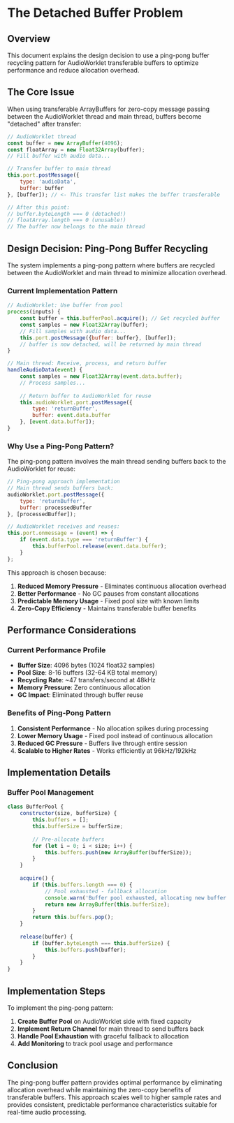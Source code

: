 # The Detached Buffer Problem

## Overview

This document explains the design decision to use a ping-pong buffer recycling pattern for AudioWorklet transferable buffers to optimize performance and reduce allocation overhead.

## The Core Issue

When using transferable ArrayBuffers for zero-copy message passing between the AudioWorklet thread and main thread, buffers become "detached" after transfer:

```javascript
// AudioWorklet thread
const buffer = new ArrayBuffer(4096);
const floatArray = new Float32Array(buffer);
// Fill buffer with audio data...

// Transfer buffer to main thread
this.port.postMessage({
    type: 'audioData',
    buffer: buffer
}, [buffer]); // <- This transfer list makes the buffer transferable

// After this point:
// buffer.byteLength === 0 (detached!)
// floatArray.length === 0 (unusable!)
// The buffer now belongs to the main thread
```

## Design Decision: Ping-Pong Buffer Recycling

The system implements a ping-pong pattern where buffers are recycled between the AudioWorklet and main thread to minimize allocation overhead.

### Current Implementation Pattern

```javascript
// AudioWorklet: Use buffer from pool
process(inputs) {
    const buffer = this.bufferPool.acquire(); // Get recycled buffer
    const samples = new Float32Array(buffer);
    // Fill samples with audio data...
    this.port.postMessage({buffer: buffer}, [buffer]);
    // buffer is now detached, will be returned by main thread
}

// Main thread: Receive, process, and return buffer
handleAudioData(event) {
    const samples = new Float32Array(event.data.buffer);
    // Process samples...
    
    // Return buffer to AudioWorklet for reuse
    this.audioWorklet.port.postMessage({
        type: 'returnBuffer',
        buffer: event.data.buffer
    }, [event.data.buffer]);
}
```

### Why Use a Ping-Pong Pattern?

The ping-pong pattern involves the main thread sending buffers back to the AudioWorklet for reuse:

```javascript
// Ping-pong approach implementation
// Main thread sends buffers back:
audioWorklet.port.postMessage({
    type: 'returnBuffer',
    buffer: processedBuffer
}, [processedBuffer]);

// AudioWorklet receives and reuses:
this.port.onmessage = (event) => {
    if (event.data.type === 'returnBuffer') {
        this.bufferPool.release(event.data.buffer);
    }
};
```

This approach is chosen because:

1. **Reduced Memory Pressure** - Eliminates continuous allocation overhead
2. **Better Performance** - No GC pauses from constant allocations
3. **Predictable Memory Usage** - Fixed pool size with known limits
4. **Zero-Copy Efficiency** - Maintains transferable buffer benefits

## Performance Considerations

### Current Performance Profile
- **Buffer Size**: 4096 bytes (1024 float32 samples)
- **Pool Size**: 8-16 buffers (32-64 KB total memory)
- **Recycling Rate**: ~47 transfers/second at 48kHz
- **Memory Pressure**: Zero continuous allocation
- **GC Impact**: Eliminated through buffer reuse

### Benefits of Ping-Pong Pattern

1. **Consistent Performance** - No allocation spikes during processing
2. **Lower Memory Usage** - Fixed pool instead of continuous allocation
3. **Reduced GC Pressure** - Buffers live through entire session
4. **Scalable to Higher Rates** - Works efficiently at 96kHz/192kHz

## Implementation Details

### Buffer Pool Management

```javascript
class BufferPool {
    constructor(size, bufferSize) {
        this.buffers = [];
        this.bufferSize = bufferSize;
        
        // Pre-allocate buffers
        for (let i = 0; i < size; i++) {
            this.buffers.push(new ArrayBuffer(bufferSize));
        }
    }
    
    acquire() {
        if (this.buffers.length === 0) {
            // Pool exhausted - fallback allocation
            console.warn('Buffer pool exhausted, allocating new buffer');
            return new ArrayBuffer(this.bufferSize);
        }
        return this.buffers.pop();
    }
    
    release(buffer) {
        if (buffer.byteLength === this.bufferSize) {
            this.buffers.push(buffer);
        }
    }
}
```

## Implementation Steps

To implement the ping-pong pattern:

1. **Create Buffer Pool** on AudioWorklet side with fixed capacity
2. **Implement Return Channel** for main thread to send buffers back
3. **Handle Pool Exhaustion** with graceful fallback to allocation
4. **Add Monitoring** to track pool usage and performance

## Conclusion

The ping-pong buffer pattern provides optimal performance by eliminating allocation overhead while maintaining the zero-copy benefits of transferable buffers. This approach scales well to higher sample rates and provides consistent, predictable performance characteristics suitable for real-time audio processing.